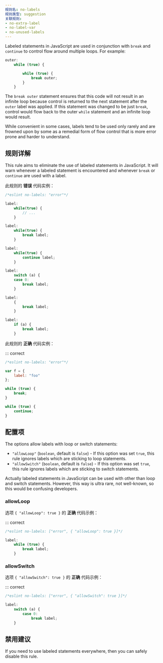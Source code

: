 ```yaml
---
规则名: no-labels
规则类型: suggestion
关联规则:
- no-extra-label
- no-label-var
- no-unused-labels
---
```



Labeled statements in JavaScript are used in conjunction with `break` and `continue` to control flow around multiple loops. For example:

```js
outer:
    while (true) {

        while (true) {
            break outer;
        }
    }
```

The `break outer` statement ensures that this code will not result in an infinite loop because control is returned to the next statement after the `outer` label was applied. If this statement was changed to be just `break`, control would flow back to the outer `while` statement and an infinite loop would result.

While convenient in some cases, labels tend to be used only rarely and are frowned upon by some as a remedial form of flow control that is more error prone and harder to understand.

## 规则详解

This rule aims to eliminate the use of labeled statements in JavaScript. It will warn whenever a labeled statement is encountered and whenever `break` or `continue` are used with a label.

此规则的 **错误** 代码实例：



```js
/*eslint no-labels: "error"*/

label:
    while(true) {
        // ...
    }

label:
    while(true) {
        break label;
    }

label:
    while(true) {
        continue label;
    }

label:
    switch (a) {
    case 0:
        break label;
    }

label:
    {
        break label;
    }

label:
    if (a) {
        break label;
    }
```

此规则的 **正确** 代码实例：

::: correct

```js
/*eslint no-labels: "error"*/

var f = {
    label: "foo"
};

while (true) {
    break;
}

while (true) {
    continue;
}
```

## 配置项

The options allow labels with loop or switch statements:

* `"allowLoop"` (`boolean`, default is `false`) - If this option was set `true`, this rule ignores labels which are sticking to loop statements.
* `"allowSwitch"` (`boolean`, default is `false`) - If this option was set `true`, this rule ignores labels which are sticking to switch statements.

Actually labeled statements in JavaScript can be used with other than loop and switch statements.
However, this way is ultra rare, not well-known, so this would be confusing developers.

### allowLoop

选项 `{ "allowLoop": true }` 的 **正确** 代码示例：

::: correct

```js
/*eslint no-labels: ["error", { "allowLoop": true }]*/

label:
    while (true) {
        break label;
    }
```

### allowSwitch

选项 `{ "allowSwitch": true }` 的 **正确** 代码示例：

::: correct

```js
/*eslint no-labels: ["error", { "allowSwitch": true }]*/

label:
    switch (a) {
        case 0:
            break label;
    }
```

## 禁用建议

If you need to use labeled statements everywhere, then you can safely disable this rule.
